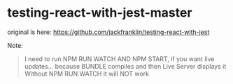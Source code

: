# testing-react-with-jest-master

original is here: https://github.com/jackfranklin/testing-react-with-jest

Note: 

> I need to run NPM RUN WATCH AND NPM START, if you want live updates... because BUNDLE compiles and then Live Server displays it
> Without NPM RUN WATCH it will NOT work
 
